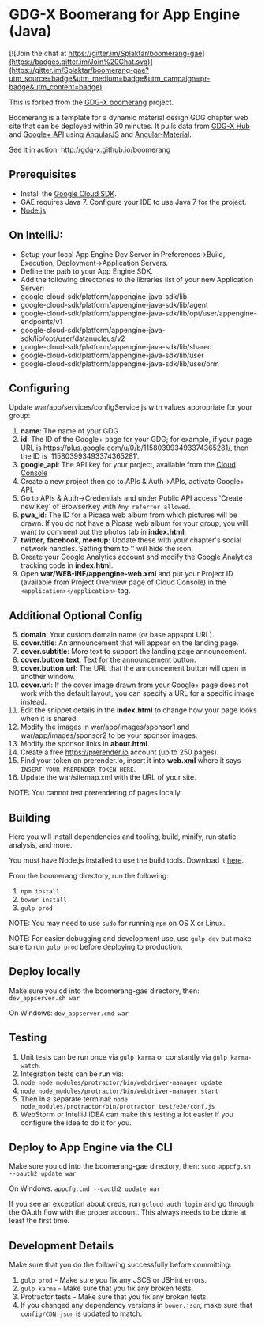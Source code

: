 GDG-X Boomerang for App Engine (Java)
==============================

[![Join the chat at https://gitter.im/Splaktar/boomerang-gae](https://badges.gitter.im/Join%20Chat.svg)](https://gitter.im/Splaktar/boomerang-gae?utm_source=badge&utm_medium=badge&utm_campaign=pr-badge&utm_content=badge)

This is forked from the [GDG-X boomerang](https://github.com/gdg-x/boomerang) project.

Boomerang is a template for a dynamic material design GDG chapter web site that can be deployed
within 30 minutes. It pulls data from [GDG-X Hub](https://github.com/gdg-x/hub) and 
[Google+ API](https://developers.google.com/+/api/) using [AngularJS](https://angularjs.org/) and 
[Angular-Material](https://material.angularjs.org).

See it in action: http://gdg-x.github.io/boomerang

Prerequisites
---------------
* Install the [Google Cloud SDK](https://cloud.google.com/sdk/).
* GAE requires Java 7. Configure your IDE to use Java 7 for the project.
* [Node.js](http://nodejs.org/download/)

On IntelliJ:
---------------
* Setup your local App Engine Dev Server in Preferences->Build, Execution, Deployment->Application Servers.
* Define the path to your App Engine SDK.
* Add the following directories to the libraries list of your new Application Server:
* google-cloud-sdk/platform/appengine-java-sdk/lib
* google-cloud-sdk/platform/appengine-java-sdk/lib/agent
* google-cloud-sdk/platform/appengine-java-sdk/lib/opt/user/appengine-endpoints/v1
* google-cloud-sdk/platform/appengine-java-sdk/lib/opt/user/datanucleus/v2
* google-cloud-sdk/platform/appengine-java-sdk/lib/shared
* google-cloud-sdk/platform/appengine-java-sdk/lib/user
* google-cloud-sdk/platform/appengine-java-sdk/lib/user/orm

Configuring
---------------
Update war/app/services/configService.js with values appropriate for your group:

1. **name**: The name of your GDG
2. **id**: The ID of the Google+ page for your GDG; for example, if your page
   URL is https://plus.google.com/u/0/b/115803993493374365281/, then the ID is '115803993493374365281'.
3. **google_api**: The API key for your project, available from the [Cloud Console](https://cloud.google.com/console)
  1. Create a new project then go to APIs & Auth->APIs, activate Google+ API.
  2. Go to APIs & Auth->Credentials and under Public API access 'Create new Key' of BrowserKey with `Any referrer allowed`.
4. **pwa_id**: The ID for a Picasa web album from which pictures will be drawn. If you do not have a Picasa web album
   for your group, you will want to comment out the photos tab in **index.html**.
5. **twitter**, **facebook**, **meetup**: Update these with your chapter's social network handles. Setting them to '' will hide the icon.
6. Create your Google Analytics account and modify the Google Analytics tracking code in **index.html**.
7. Open **war/WEB-INF/appengine-web.xml** and put your Project ID (available from Project Overview page of Cloud Console) in the `<application></application>` tag.

Additional Optional Config
---------------
5. **domain**: Your custom domain name (or base appspot URL).
6. **cover.title**: An announcement that will appear on the landing page.
7. **cover.subtitle**: More text to support the landing page announcement.
8. **cover.button.text**: Text for the announcement button.
9. **cover.button.url**: The URL that the announcement button will open in another window.
10. **cover.url**: If the cover image drawn from your Google+ page does not work with the default layout,
   you can specify a URL for a specific image instead.
12. Edit the snippet details in the **index.html** to change how your page looks when it is shared.
13. Modify the images in war/app/images/sponsor1 and war/app/images/sponsor2 to be your sponsor images.
14. Modify the sponsor links in **about.html**.
16. Create a free https://prerender.io account (up to 250 pages).
17. Find your token on prerender.io, insert it into **web.xml** where it says `INSERT_YOUR_PRERENDER_TOKEN_HERE`.
18. Update the war/sitemap.xml with the URL of your site.

NOTE: You cannot test prerendering of pages locally.

Building
---------------
Here you will install dependencies and tooling, build, minify, run static analysis, and more.

You must have Node.js installed to use the build tools. Download it [here](http://nodejs.org/download/).

From the boomerang directory, run the following:

1. `npm install`
2. `bower install`
3. `gulp prod`

NOTE: You may need to use `sudo` for running `npm` on OS X or Linux.

NOTE: For easier debugging and development use, use `gulp dev` but make sure to run `gulp prod` before deploying to production.

Deploy locally
---------------
Make sure you cd into the boomerang-gae directory, then: `dev_appserver.sh war`

On Windows: `dev_appserver.cmd war`

Testing
---------------
1. Unit tests can be run once via `gulp karma` or constantly via `gulp karma-watch`.
2. Integration tests can be run via:
  1. `node node_modules/protractor/bin/webdriver-manager update`
  2. `node node_modules/protractor/bin/webdriver-manager start`
  3. Then in a separate terminal: `node node_modules/protractor/bin/protractor test/e2e/conf.js`
3. WebStorm or IntelliJ IDEA can make this testing a lot easier if you configure the idea to do it for you.

Deploy to App Engine via the CLI
---------------
Make sure you cd into the boomerang-gae directory, then: `sudo appcfg.sh --oauth2 update war`

On Windows: `appcfg.cmd --oauth2 update war`

If you see an exception about creds, run `gcloud auth login` and go through the OAuth flow with the proper account.
This always needs to be done at least the first time.

Development Details
---------------
Make sure that you do the following successfully before committing:

1. `gulp prod` - Make sure you fix any JSCS or JSHint errors.
2. `gulp karma` - Make sure that you fix any broken tests.
3. Protractor tests - Make sure that you fix any broken tests.
4. If you changed any dependency versions in `bower.json`, make sure that `config/CDN.json` is updated to match.
